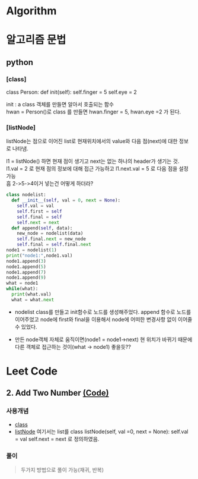 # Algorithm

알고리즘
문법
===========

python
-------------
### **[class]**
class Person: def init(self): self.finger = 5 self.eye = 2

init : a class 객체를 만들면 알아서 호출되는 함수 <br>
hwan = Person()로 class 를 만들면 hwan.finger = 5, hwan.eye =2 가 된다.

### **[listNode]**
listNode는 점으로 이어진 list로 현재위치에서의 value와 다음 점(next)에 대한 정보로 나타냄.

l1 = listNode() 하면 현재 점이 생기고 next는 없는 하나의 header가 생기는 것. 
<br> 
l1.val = 2 로 현재 점의 정보에 대해 접근 가능하고 l1.next.val = 5 로 다음 점을 설정 가능 
<br>
흠 2->5->4이거 넣는건 어떻게 하더라?
~~~python
class nodelist:
  def __init__(self, val = 0, next = None):
    self.val = val
    self.first = self
    self.final = self
    self.next = next
  def append(self, data):
    new_node = nodelist(data)
    self.final.next = new_node
    self.final = self.final.next
node1 = nodelist(1)
print("node1:",node1.val)
node1.append(3)
node1.append(5)
node1.append(7)
node1.append(9)
what = node1
while(what):
  print(what.val)
  what = what.next
~~~
* nodelist class를 만들고 init함수로 노드를 생성해주었다.
append 함수로 노드를 이어주었고 node에 first와 final을 이용해서 node에 어떠한 변경사항 없이 이어줄 수 있었다.

* 만든 node객체 자체로 움직이면(node1 = node1->next) 현 위치가 바뀌기 때문에
다른 객체로 접근하는 것이(what -> node1) 좋을듯??

Leet Code
====================
## 2. Add Two Number [(Code)](https://github.com/peter5659/Algorithm/commit/4c0c83262bbe60da3cde7e72e96c642c47f9a056)

### 사용개념

* [class](#class)
* [listNode](#listNode) 여기서는 list를 class listNode(self, val =0, next = None): self.val = val self.next = next 로 정의하였음.

### 풀이
> 두가지 방법으로 풀이 가능(재귀, 반복)
